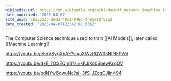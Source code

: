 ```yaml
---
wikipedia-url: https://en.wikipedia.org/wiki/Neural_network_(machine_learning)
date_modified: '2025-04-07'
site_uuid: cba5253c-deda-40c1-948d-f4e5ef8f52a2
date_created: '2025-04-07T22:42:08.635Z'
---
```


The Computer Science technique used to train [[AI Models]], later called [[Machine Learning]]


https://youtu.be/e5dVSygXbAE?si=aXWzRQW05NINFPWd

https://youtu.be/4xE_7QSEQm8?si=kFJiXo0SbewKrqQV

https://youtu.be/pdNYw6qwuNc?si=3fS_JZoqCJiin494